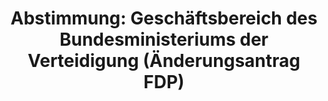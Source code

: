 ---
abstimmung:
  abstimmung: 2
  bundestagssitzung: 45
  legislaturperiode: 19
categories:
- Todo
data:
- title: Abstimmungsergebnis 20180704_2-data.pdf
  url: /res/2021-btw/abstimmungsergebnisse/20180704_2-data.pdf
- title: Abstimmungsergebnis 20180704_2_xls-data.xls
  url: /res/2021-btw/abstimmungsergebnisse/20180704_2_xls-data.xls
- title: Abstimmungsergebnis 20180704_2_xls-datacsv
  url: /res/2021-btw/abstimmungsergebnisse/csv/20180704_2_xls-datacsv
ergebnis:
  afd:
    enthaltung: 82
    gesamt: 92
    ja: 1
    nein: 2
    nichtabgegeben: 7
    ungueltig: 0
  bü90/gr:
    enthaltung: 0
    gesamt: 67
    ja: 0
    nein: 59
    nichtabgegeben: 8
    ungueltig: 0
  cdu/csu:
    enthaltung: 0
    gesamt: 246
    ja: 0
    nein: 233
    nichtabgegeben: 13
    ungueltig: 0
  die linke.:
    enthaltung: 0
    gesamt: 69
    ja: 0
    nein: 60
    nichtabgegeben: 9
    ungueltig: 0
  fdp:
    enthaltung: 0
    gesamt: 80
    ja: 74
    nein: 0
    nichtabgegeben: 6
    ungueltig: 0
  file: 20180704_2_xls-data.xls
  fraktionslos:
    enthaltung: 0
    gesamt: 2
    ja: 0
    nein: 1
    nichtabgegeben: 1
    ungueltig: 0
  spd:
    enthaltung: 0
    gesamt: 153
    ja: 0
    nein: 145
    nichtabgegeben: 8
    ungueltig: 0
layout: abstimmung
links:
- title: Link zu bundestag.de
  url: https://www.bundestag.de/parlament/plenum/abstimmung/abstimmung?id=532
preview: 'Deutscher Bundestag


  45. Sitzung des Deutschen Bundestages

  am Mittwoch, 4. Juli 2018


  Endgültiges Ergebnis der Namentlichen Abstimmung Nr. 2


  Änderungsantrag der Abgeordneten Christian Lindner, Christian Dürr, Ulla Ihnen,
  weiterer

  Abgeordneter und der Fraktion der FDP

  zu der zweiten Beratung des Gesetzentwurfs der Bundesregierung

  Entwurf eines Gesetzes über die Feststellung des Bundeshaushaltsplans für das

  Haushaltsjahr 2018 (Haushaltsgesetz 2018)

  hier: Einzelplan 14

  Geschäftsbereich des Bundesministeriums der Verteidigung

  Drs. 19/1077, 19/1701, 19/2413, 19/2424, 19/2425, 19/2426 und 19/3179'
tags:
- Todo
title: 'Abstimmung: Geschäftsbereich des Bundesministeriums der Verteidigung (Änderungsantrag
  FDP)'
---